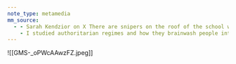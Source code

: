 ```yaml
---
note_type: metamedia
mm_source:
  - - Sarah Kendzior on X There are snipers on the roof of the school where I got my MA. There are police beating students at the school where I got my PhD. At each school
    - I studied authoritarian regimes and how they brainwash people into believi.md
---
```


![[GMS-_oPWcAAwzFZ.jpeg]]


